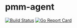 # pmm-agent

[![Build Status](https://travis-ci.org/percona/pmm-agent.svg?branch=master)](https://travis-ci.org/percona/pmm-agent)
[![Go Report Card](https://goreportcard.com/badge/github.com/percona/pmm-agent)](https://goreportcard.com/report/github.com/percona/pmm-agent)
